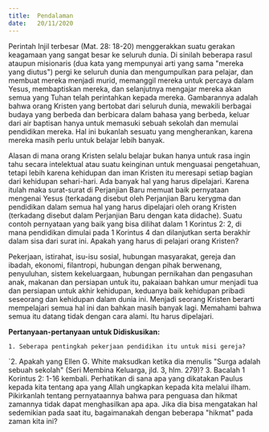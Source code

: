 ```yaml
---
title:  Pendalaman
date:   20/11/2020
---
```


Perintah Injil terbesar (Mat. 28: 18-20) menggerakkan suatu gerakan keagamaan yang sangat besar ke seluruh dunia. Di sinilah beberapa rasul ataupun misionaris (dua kata yang mempunyai arti yang sama "mereka yang diutus") pergi ke seluruh dunia dan mengumpulkan para pelajar, dan membuat mereka menjadi murid, memanggil mereka untuk percaya dalam Yesus, membaptiskan mereka, dan selanjutnya mengajar mereka akan semua yang Tuhan telah perintahkan kepada mereka. Gambarannya adalah bahwa orang Kristen yang bertobat dari seluruh dunia, mewakili berbagai budaya yang berbeda dan berbicara dalam bahasa yang berbeda, keluar dari air baptisan hanya untuk memasuki sebuah sekolah dan memulai pendidikan mereka. Hal ini bukanlah sesuatu yang mengherankan, karena mereka masih perlu untuk belajar lebih banyak.

Alasan di mana orang Kristen selalu belajar bukan hanya untuk rasa ingin tahu secara intelektual atau suatu keinginan untuk menguasai pengetahuan, tetapi lebih karena kehidupan dan iman Kristen itu meresapi setiap bagian dari kehidupan sehari-hari. Ada banyak hal yang harus dipelajari. Karena itulah maka surat-surat di Perjanjian Baru memuat baik pernyataan mengenai Yesus (terkadang disebut oleh Perjanjian Baru kerygma dan pendidikan dalam semua hal yang harus dipelajari oleh orang Kristen (terkadang disebut dalam Perjanjian Baru dengan kata didache). Suatu contoh pernyataan yang baik yang bisa dilihat dalam 1 Korintus 2: 2, di mana pendidikan dimulai pada 1 Korintus 4 dan dilanjutkan serta berakhir dalam sisa dari surat ini. Apakah yang harus di pelajari orang Kristen?

Pekerjaan, istirahat, isu-isu sosial, hubungan masyarakat, gereja dan ibadah, ekonomi, filantropi, hubungan dengan pihak berwenang, penyuluhan, sistem kekeluargaan, hubungan pernikahan dan pengasuhan anak, makanan dan persiapan untuk itu, pakaiaan bahkan umur menjadi tua dan persiapan untuk akhir kehidupan, keduanya baik kehidupan pribadi seseorang dan kehidupan dalam dunia ini. Menjadi seorang Kristen berarti mempelajari semua hal ini dan bahkan masih banyak lagi. Memahami bahwa semua itu datang tidak dengan cara alami. Itu harus dipelajari.

**Pertanyaan-pertanyaan untuk Didiskusikan:**

`1. Seberapa pentingkah pekerjaan pendidikan itu untuk misi gereja?`

`2. Apakah yang Ellen G. White maksudkan ketika dia menulis "Surga adalah sebuah sekolah" (Seri Membina Keluarga, jld. 3, hlm. 279)? 3. Bacalah 1 Korintus 2: 1-16 kembali. Perhatikan di sana apa yang dikatakan Paulus kepada kita tentang apa yang Allah ungkapkan kepada kita melalui ilham. Pikirkanlah tentang pernyataannya bahwa para penguasa dan hikmat zamannya tidak dapat menghasilkan apa apa. Jika dia bisa mengatakan hal sedemikian pada saat itu, bagaimanakah dengan beberapa "hikmat" pada zaman kita ini?